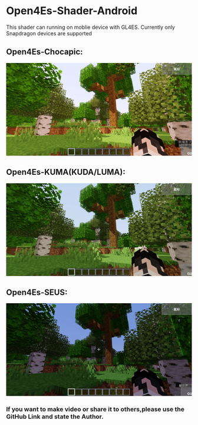 # Open4Es-Shader-Android
This shader can running on moblie device with GL4ES. Currently only Snapdragon devices are supported
## Open4Es-Chocapic:
![avatar](image/Chocapic.jpg)  
## Open4Es-KUMA(KUDA/LUMA):
![avatar](image/KUMA.jpg)  
## Open4Es-SEUS:
![avatar](image/SEUS.jpg)  
### If you want to make video or share it to others,please use the GitHub Link and state the Author.
